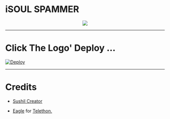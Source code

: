 # iSOUL SPAMMER

<p align="center">
  <img src="https://telegra.ph/file/2a1774cfde1b011bcb323.jpg">
</p>


------------------------------------
# Click The Logo' Deploy ...

[![Deploy](https://telegra.ph/file/6200c16f58c85173a3f42.jpg)](https://heroku.com/deploy?template=https://github.com/Navya-Devloper/Sushil_xD)

------------------------------------------------


# Credits

* [Sushil Creator](https://iSOUL_SUSHIL)

* [Eagle](https://t.me/ROCKSTAR_EAGLE) for [Telethon.](https://t.me/Thenavya)




